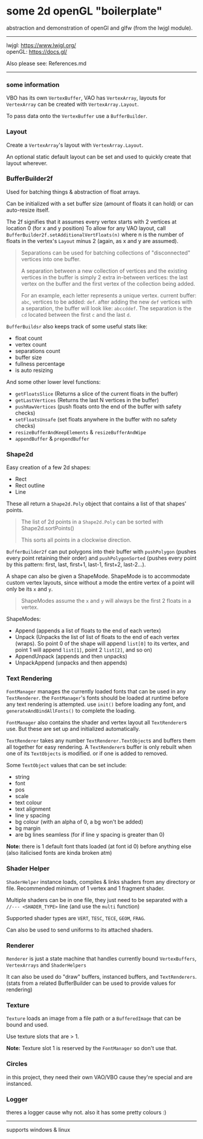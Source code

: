 # some 2d openGL "boilerplate"

abstraction and demonstration of openGl and glfw (from the lwjgl module).

---

lwjgl: https://www.lwjgl.org/ \
openGL: https://docs.gl/

Also please see: References.md

---

### some information

VBO has its own `VertexBuffer`, VAO has `VertexArray`, layouts for `VertexArray` can be created with `VertexArray.Layout`.

To pass data onto the `VertexBuffer` use a `BufferBuilder`.

### Layout

Create a `VertexArray`'s layout with `VertexArray.Layout`.

An optional static default layout can be set and used to quickly create that layout wherever.

### BufferBuilder2f

Used for batching things & abstraction of float arrays.

Can be initialized with a set buffer size (amount of floats it can hold) or can auto-resize itself.

The 2f signifies that it assumes every vertex starts with 2 vertices at location 0 (for x and y position)
To allow for any VAO layout, call `BufferBuilder2f.setAdditionalVertFloats(n)` where n is the number of floats in the vertex's `Layout` minus 2 (again, as x and y are assumed).

> Separations can be used for batching collections of "disconnected" vertices into one buffer.
> 
> A separation between a new collection of vertices and the existing vertices in the buffer is simply 2 extra in-between vertices: the last vertex on the buffer and the first vertex of the collection being added.
> 
> For an example, each letter represents a unique vertex. current buffer: `abc`, vertices to be added: `def`. after adding the new `def` vertices with a separation, the buffer will look like: `abccddef`. The separation is the `cd` located between the first `c` and the last `d`.

`BufferBuildsr` also keeps track of some useful stats like:
* float count
* vertex count
* separations count
* buffer size
* fullness percentage
* is auto resizing

And some other lower level functions:
* `getFloatsSlice`  (Returns a slice of the current floats in the buffer)
* `getLastVertices`  (Returns the last N vertices in the buffer)
* `pushRawVertices`  (push floats onto the end of the buffer with safety checks)
* `setFloatsUnsafe`  (set floats anywhere in the buffer with no safety checks)
* `resizeBufferAndKeepElements` & `resizeBufferAndWipe`
* `appendBuffer` & `prependBuffer`

### Shape2d

Easy creation of a few 2d shapes:
* Rect
* Rect outline
* Line

These all return a `Shape2d.Poly` object that contains a list of that shapes' points.

> The list of 2d points in a `Shape2d.Poly` can be sorted with Shape2d.sortPoints()
> 
> This sorts all points in a clockwise direction.

`BufferBuilder2f` can put polygons into their buffer with `pushPolygon` (pushes every point retaining their order) and `pushPolygonSorted` (pushes every point by this pattern: first, last, first+1, last-1, first+2, last-2...).

A shape can also be given a ShapeMode. ShapeMode is to accommodate custom vertex layouts, since without a mode the entire vertex of a point will only be its `x` and `y`.

> ShapeModes assume the `x` and `y` will always be the first 2 floats in a vertex.

ShapeModes:
* Append  (appends a list of floats to the end of each vertex)
* Unpack  (Unpacks the list of list of floats to the end of each vertex (wraps). So point 0 of the shape will append `list[0]` to its vertex, and point 1 will append `list[1]`, point 2 `list[2]`, and so on)
* AppendUnpack  (appends and then unpacks)
* UnpackAppend  (unpacks and then appends)

### Text Rendering

`FontManager` manages the currently loaded fonts that can be used in any `TextRenderer`.
the `FontManager`'s fonts should be loaded at runtime before any text rendering is attempted. use `init()` before loading any font, and `generateAndBindAllFonts()` to complete the loading.

`FontManager` also contains the shader and vertex layout all `TextRenderer`s use.
But these are set up and initialized automatically.

`TextRenderer` takes any number `TextRenderer.TextObject`s and buffers them all together for easy rendering. A `TextRenderer`s buffer is only rebuilt when one of its `TextObjects` is modified. or if one is added to removed.

Some `TextObject` values that can be set include:
* string
* font
* pos
* scale
* text colour
* text alignment
* line y spacing
* bg colour (with an alpha of 0, a bg won't be added)
* bg margin
* are bg lines seamless (for if line y spacing is greater than 0)

**Note:** there is 1 default font thats loaded (at font id 0) before anything else (also italicised fonts are kinda broken atm)

### Shader Helper

`ShaderHelper` instance loads, compiles & links shaders from any directory or file. Recommended minimum of 1 vertex and 1 fragment shader.

Multiple shaders can be in one file, they just need to be separated with a `//--- <SHADER_TYPE>` line (and use the `multi` function)

Supported shader types are `VERT`, `TESC`, `TECE`, `GEOM`, `FRAG`.

Can also be used to send uniforms to its attached shaders.

### Renderer

`Renderer` is just a state machine that handles currently bound `VertexBuffers`, `VertexArrays` and `ShaderHelpers`

It can also be used do "draw" buffers, instanced buffers, and `TextRenderers`. (stats from a related BufferBuilder can be used to provide values for rendering)

### Texture

`Texture` loads an image from a file path or a `BufferedImage` that can be bound and used.

Use texture slots that are > 1.

**Note:** Texture slot 1 is reserved by the `FontManager` so don't use that.

### Circles

in this project, they need their own VAO/VBO cause they're special and are instanced.

### Logger

theres a logger cause why not. also it has some pretty colours :)

---

supports windows & linux
